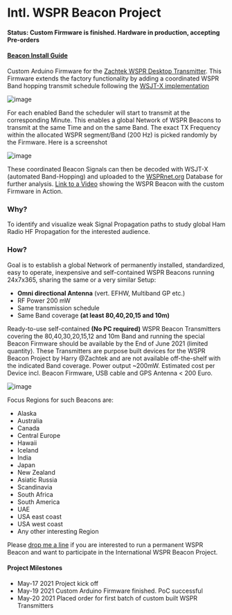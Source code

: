 # Intl. WSPR Beacon Project

#### Status: Custom Firmware is finished. Hardware in production, accepting Pre-orders
#### [Beacon Install Guide](https://docs.google.com/document/d/1nfN_jRqq9-nsfkYHM_3KrRoq1a5RWeYCly9_mQI3QVw/edit?usp=sharing)

Custom Arduino Firmware for the [Zachtek WSPR Desktop Transmitter](https://www.zachtek.com/1012).
This Firmware extends the factory functionality by adding a coordinated WSPR Band hopping transmit schedule following the [WSJT-X implementation](https://www.physics.princeton.edu/pulsar/K1JT/wsjtx-doc/wsjtx-main-2.3.0.html#_band_hopping)

![image](https://user-images.githubusercontent.com/75934980/118491568-6cabce00-b71f-11eb-9634-eb7d8e3a8a85.png)

For each enabled Band the scheduler will start to transmit at the corresponding Minute. This enables a global Network of WSPR Beacons to transmit at the same Time and on the same Band. The exact TX Frequency within the allocated WSPR segment/Band (200 Hz) is picked randomly by the Firmware. Here is a screenshot

![image](https://user-images.githubusercontent.com/75934980/118852891-7bd37d00-b8d3-11eb-9f1d-f38a72d42085.png)


These coordinated Beacon Signals can then be decoded with WSJT-X (automated Band-Hopping) and uploaded to the [WSPRnet.org](https://wsprnet.org/drupal/) Database for further analysis.
 [Link to a Video](https://www.youtube.com/watch?v=vloVXac17Ss) showing the WSPR Beacon with the custom Firmware in Action.

### Why?

To identify and visualize weak Signal Propagation paths to study global Ham Radio HF Propagation for the interested audience.

### How?

Goal is to establish a global Network of permanently installed, standardized, easy to operate, inexpensive and self-contained WSPR Beacons running 24x7x365, sharing the same or a very similar Setup:

- **Omni directional Antenna** (vert. EFHW, Multiband GP etc.)
- RF Power 200 mW
- Same transmission schedule
- Same Band coverage **(at least 80,40,20,15 and 10m)**

Ready-to-use self-contained **(No PC required)** WSPR Beacon Transmitters covering the 80,40,30,20,15,12 and 10m Band and running the special Beacon Firmware should be available by the End of June 2021 (limited quantity). These Transmitters are purpose built devices for the WSPR Beacon Project by Harry @Zachtek and are not available off-the-shelf with the indicated Band coverage. Power output ~200mW. Estimated cost per Device incl. Beacon Firmware, USB cable and GPS Antenna < 200 Euro.

![image](https://user-images.githubusercontent.com/75934980/118846833-665b5480-b8cd-11eb-8c84-0a258b85ec0d.png)


Focus Regions for such Beacons are:

- Alaska
- Australia
- Canada
- Central Europe
- Hawaii
- Iceland
- India
- Japan
- New Zealand
- Asiatic Russia
- Scandinavia
- South Africa
- South America
- UAE
- USA east coast
- USA west coast
- Any other interesting Region

Please [drop me a line](mailto:atomic@gmx.net) if you are interested to run a permanent WSPR Beacon and want to participate in the International WSPR Beacon Project.

#### Project Milestones

- May-17 2021 Project kick off
- May-19 2021 Custom Arduino Firmware finished. PoC successful
- May-20 2021 Placed order for first batch of custom built WSPR Transmitters

